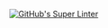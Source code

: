 [![GitHub's Super Linter](https://github.com/ICS2O-Programming-Joseph-K/Unit4-03-HTML-Movie/workflows/GitHub's%20Super%20Linter/badge.svg)](https://github.com/ICS2O-Programming-Joseph-K/Unit4-03-HTML-Movie/actions)